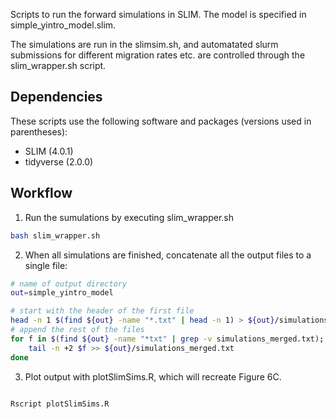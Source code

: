Scripts to run the forward simulations in SLIM. The model is specified in simple_yintro_model.slim. 

The simulations are run in the slimsim.sh, and automatated slurm submissions for different migration rates etc. are controlled through the slim_wrapper.sh script.

## Dependencies

These scripts use the following software and packages (versions used in parentheses):
- SLIM (4.0.1)
- tidyverse (2.0.0)

## Workflow

1. Run the sumulations by executing slim_wrapper.sh

```bash
bash slim_wrapper.sh
```

2. When all simulations are finished, concatenate all the output files to a single file:

```bash
# name of output directory
out=simple_yintro_model

# start with the header of the first file
head -n 1 $(find ${out} -name "*.txt" | head -n 1) > ${out}/simulations_merged.txt
# append the rest of the files
for f in $(find ${out} -name "*txt" | grep -v simulations_merged.txt); do
	tail -n +2 $f >> ${out}/simulations_merged.txt
done

```

3. Plot output with plotSlimSims.R, which will recreate Figure 6C.

```bash

Rscript plotSlimSims.R

```